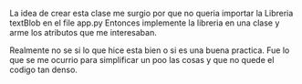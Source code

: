 La idea de crear esta clase me surgio por que no queria importar la Libreria textBlob en el file app.py
Entonces implemente la libreria en una clase y arme los atributos que me interesaban.

Realmente no se si lo que hice esta bien o si es una buena practica. Fue lo que se me ocurrio para simplificar un poo las cosas y que no quede el codigo tan denso.
